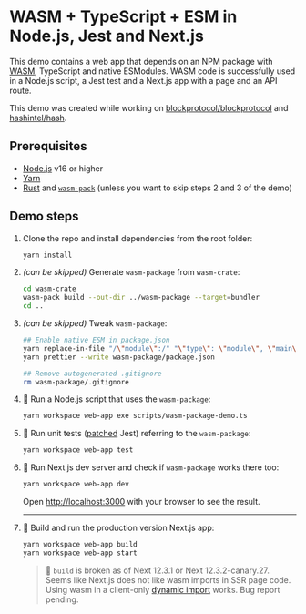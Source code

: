 # WASM + TypeScript + ESM in Node.js, Jest and Next.js

This demo contains a web app that depends on an NPM package with [WASM](https://webassembly.org/), TypeScript and native ESModules.
WASM code is successfully used in a Node.js script, a Jest test and a Next.js app with a page and an API route.

This demo was created while working on [blockprotocol/blockprotocol](https://github.com/blockprotocol/blockprotocol) and [hashintel/hash](https://github.com/hashintel/hash).

## Prerequisites

- [Node.js](https://nodejs.org/en/) v16 or higher
- [Yarn](https://yarnpkg.com/)
- [Rust](https://www.rust-lang.org/tools/install) and [`wasm-pack`](https://rustwasm.github.io/wasm-pack/installer/) (unless you want to skip steps 2 and 3 of the demo)

## Demo steps

1.  Clone the repo and install dependencies from the root folder:

    ```sh
    yarn install
    ```

1.  _(can be skipped)_ Generate `wasm-package` from `wasm-crate`:

    ```sh
    cd wasm-crate
    wasm-pack build --out-dir ../wasm-package --target=bundler
    cd ..
    ```

1.  _(can be skipped)_ Tweak `wasm-package`:

    ```sh
    ## Enable native ESM in package.json
    yarn replace-in-file "/\"module\":/" "\"type\": \"module\", \"main\":" wasm-package/package.json --isRegex
    yarn prettier --write wasm-package/package.json

    ## Remove autogenerated .gitignore
    rm wasm-package/.gitignore
    ```

1.  🎉 Run a Node.js script that uses the `wasm-package`:

    ```sh
    yarn workspace web-app exe scripts/wasm-package-demo.ts
    ```

1.  🎉 Run unit tests ([patched](./.yarn/patches) Jest) referring to the `wasm-package`:

    ```sh
    yarn workspace web-app test
    ```

1.  🎉 Run Next.js dev server and check if `wasm-package` works there too:

    ```sh
    yarn workspace web-app dev
    ```

    Open [http://localhost:3000](http://localhost:3000) with your browser to see the result.

    ***

1.  🚨 Build and run the production version Next.js app:

    ```sh
    yarn workspace web-app build
    yarn workspace web-app start
    ```

    > 🚨 `build` is broken as of Next 12.3.1 or Next 12.3.2-canary.27.
    > Seems like Next.js does not like wasm imports in SSR page code.
    > Using wasm in a client-only [dynamic import](https://nextjs.org/docs/advanced-features/dynamic-import) works.
    > Bug report pending.
